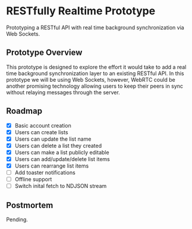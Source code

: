 # RESTfully Realtime Prototype

Prototyping a RESTful API with real time background synchronization via Web Sockets.

## Prototype Overview

This prototype is designed to explore the effort it would take to add a real time background synchronization layer to an existing RESTful API. In this prototype we will be using Web Sockets, however, WebRTC could be another promising technology allowing users to keep their peers in sync without relaying messages through the server.

## Roadmap

- [x] Basic account creation
- [x] Users can create lists
- [x] Users can update the list name
- [x] Users can delete a list they created
- [x] Users can make a list publicly editable
- [x] Users can add/update/delete list items
- [x] Users can rearrange list items
- [ ] Add toaster notifications
- [ ] Offline support
- [ ] Switch inital fetch to NDJSON stream

## Postmortem

Pending.